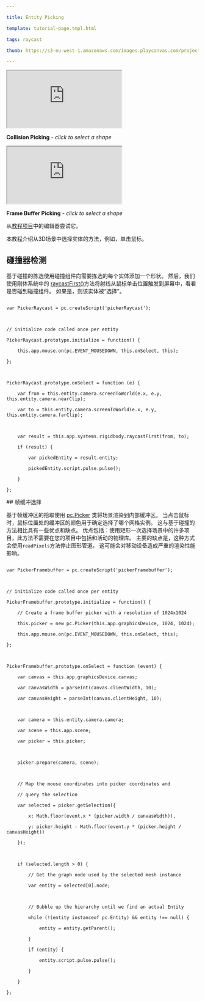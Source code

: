 ---
title: Entity Picking
template: tutorial-page.tmpl.html
tags: raycast
thumb: https://s3-eu-west-1.amazonaws.com/images.playcanvas.com/projects/12/405856/DS51PO-image-75.jpg
---

<iframe src="https://playcanv.as/b/0iehjK3i/"></iframe>
**Collision Picking** - *click to select a shape*

<iframe src="https://playcanv.as/b/RxJFqzy5/"></iframe>
**Frame Buffer Picking** - *click to select a shape*

从[教程项目][1]中的编辑器尝试它。

本教程介绍从3D场景中选择实体的方法，例如，单击鼠标。

## 碰撞器检测

基于碰撞的拣选使用碰撞组件向需要拣选的每个实体添加一个形状。 然后，我们使用刚体系统中的 [raycastFirst()][2]方法将射线从鼠标单击位置触发到屏幕中，看看是否碰到碰撞组件。 如果是，则该实体被“选择”。

~~~javascript~~~
var PickerRaycast = pc.createScript('pickerRaycast');

// initialize code called once per entity
PickerRaycast.prototype.initialize = function() {
    this.app.mouse.on(pc.EVENT_MOUSEDOWN, this.onSelect, this);
};

PickerRaycast.prototype.onSelect = function (e) {
    var from = this.entity.camera.screenToWorld(e.x, e.y, this.entity.camera.nearClip);
    var to = this.entity.camera.screenToWorld(e.x, e.y, this.entity.camera.farClip);

    var result = this.app.systems.rigidbody.raycastFirst(from, to);
    if (result) {
        var pickedEntity = result.entity;
        pickedEntity.script.pulse.pulse();
    }
};
~~~

## 帧缓冲选择

基于帧缓冲区的拾取使用 [pc.Picker][3] 类将场景渲染到内部缓冲区。 当点击鼠标时，鼠标位置处的缓冲区的颜色用于确定选择了哪个网格实例。 这与基于碰撞的方法相比具有一些优点和缺点。 优点包括：使用矩形一次选择场景中的许多项目，此方法不需要在您的项目中包括和活动的物理库。 主要的缺点是，这种方式会使用`readPixels`方法停止图形管道。 这可能会对移动设备造成严重的渲染性能影响。

~~~javascript~~~
var PickerFramebuffer = pc.createScript('pickerFramebuffer');

// initialize code called once per entity
PickerFramebuffer.prototype.initialize = function() {
    // Create a frame buffer picker with a resolution of 1024x1024
    this.picker = new pc.Picker(this.app.graphicsDevice, 1024, 1024);
    this.app.mouse.on(pc.EVENT_MOUSEDOWN, this.onSelect, this);
};

PickerFramebuffer.prototype.onSelect = function (event) {
    var canvas = this.app.graphicsDevice.canvas;
    var canvasWidth = parseInt(canvas.clientWidth, 10);
    var canvasHeight = parseInt(canvas.clientHeight, 10);

    var camera = this.entity.camera.camera;
    var scene = this.app.scene;
    var picker = this.picker;

    picker.prepare(camera, scene);

    // Map the mouse coordinates into picker coordinates and
    // query the selection
    var selected = picker.getSelection({
        x: Math.floor(event.x * (picker.width / canvasWidth)),
        y: picker.height - Math.floor(event.y * (picker.height / canvasHeight))
    });

    if (selected.length > 0) {
        // Get the graph node used by the selected mesh instance
        var entity = selected[0].node;

        // Bubble up the hierarchy until we find an actual Entity
        while (!(entity instanceof pc.Entity) && entity !== null) {
            entity = entity.getParent();
        }
        if (entity) {
            entity.script.pulse.pulse();
        }
    }
};
~~~

[1]: https://playcanvas.com/project/405856
[2]: http://developer.playcanvas.com/en/api/pc.RigidBodyComponentSystem.html#raycastFirst
[3]: http://developer.playcanvas.com/en/api/pc.Picker.html

